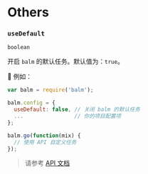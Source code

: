 # Others

### `useDefault`

`boolean`

开启 `balm` 的默认任务。默认值为：`true`。

🌰 例如：

```js
var balm = require('balm');

balm.config = {
  useDefault: false, // 关闭 balm 的默认任务
  ...                // 你的项目配置项
};

balm.go(function(mix) {
  // 使用 API 自定义任务
});
```

> 请参考 [API 文档](../api/toc.md)
